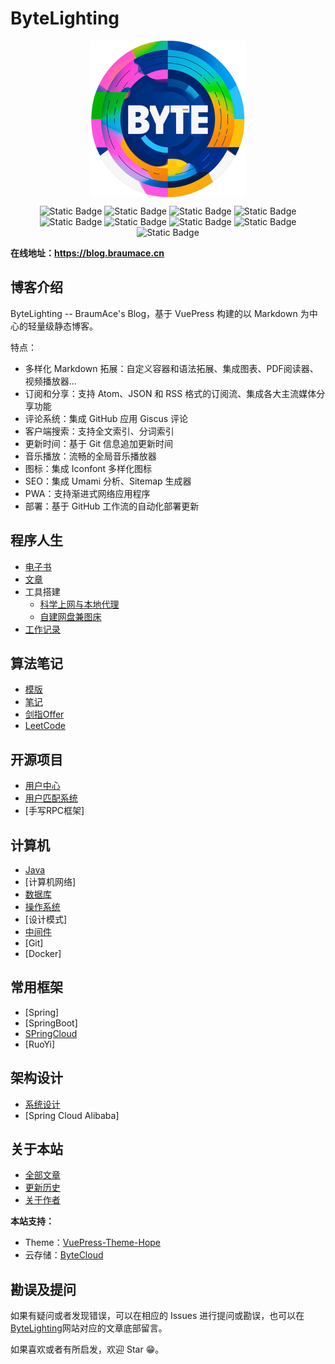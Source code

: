 # ByteLighting

<p align="center">
	<img src="./doc/ByteLighting.png" alt="" style="zoom:50%;" align="center" />
</p>
<p align="center">
    <img alt="Static Badge" src="https://img.shields.io/badge/license-MIT-green">
    <img alt="Static Badge" src="https://img.shields.io/badge/Vue-3.4.35-%232980b9">
    <img alt="Static Badge" src="https://img.shields.io/badge/VuePress-2.0.0--rc.14-%232980b9">
    <img alt="Static Badge" src="https://img.shields.io/badge/VuePress--Theme--Hope-2.0.0--rc.52-%232980b9">
    <img alt="Static Badge" src="https://img.shields.io/badge/VuePress--Plugin--Search--Pro-2.0.0--rc.52-%232980b9">
    <img alt="Static Badge" src="https://img.shields.io/badge/%40VuePress-2.0.0--rc.39-%232980b9">
    <img alt="Static Badge" src="https://img.shields.io/badge/Aplayer-1.10.1-%232980b9">
    <img alt="Static Badge" src="https://img.shields.io/badge/Axios-1.7.3-%232980b9">
    <img alt="Static Badge" src="https://img.shields.io/badge/Katex-0.16.11-%232980b9">
</p>

**在线地址：https://blog.braumace.cn**

## 博客介绍

ByteLighting -- BraumAce's Blog，基于 VuePress 构建的以 Markdown 为中心的轻量级静态博客。

特点：
- 多样化 Markdown 拓展：自定义容器和语法拓展、集成图表、PDF阅读器、视频播放器...
- 订阅和分享：支持 Atom、JSON 和 RSS 格式的订阅流、集成各大主流媒体分享功能
- 评论系统：集成 GitHub 应用 Giscus 评论
- 客户端搜索：支持全文索引、分词索引
- 更新时间：基于 Git 信息追加更新时间
- 音乐播放：流畅的全局音乐播放器
- 图标：集成 Iconfont 多样化图标
- SEO：集成 Umami 分析、Sitemap 生成器
- PWA：支持渐进式网络应用程序
- 部署：基于 GitHub 工作流的自动化部署更新

## 程序人生

- [电子书](https://blog.braumace.cn/ByteLighting/program/book/%E7%94%B5%E5%AD%90%E4%B9%A6.html)
- [文章](https://blog.braumace.cn/ByteLighting/program/article/%E9%98%85%E8%AF%BB%E5%8E%86%E5%8F%B2.html)
- 工具搭建
  - [科学上网与本地代理](https://blog.braumace.cn/ByteLighting/program/tool-build/%E7%A7%91%E5%AD%A6%E4%B8%8A%E7%BD%91%E4%B8%8E%E6%9C%AC%E5%9C%B0%E4%BB%A3%E7%90%86.html)
  - [自建网盘兼图床](https://blog.braumace.cn/ByteLighting/program/tool-build/%E8%87%AA%E5%BB%BA%E7%BD%91%E7%9B%98%E5%85%BC%E5%9B%BE%E5%BA%8A.html)
- [工作记录](https://blog.braumace.cn/ByteLighting/program/sundry/work-note/)

## 算法笔记

- [模版](https://blog.braumace.cn/ByteLighting/algorithm/template/)
- [笔记](https://blog.braumace.cn/ByteLighting/algorithm/note/)
- [剑指Offer](https://blog.braumace.cn/ByteLighting/algorithm/for-offer/)
- [LeetCode](https://blog.braumace.cn/ByteLighting/algorithm/leetcode/)

## 开源项目

- [用户中心](https://blog.braumace.cn/ByteLighting/open-source-project/user-center/)
- [用户匹配系统](https://blog.braumace.cn/ByteLighting/open-source-project/user-match/)
- [手写RPC框架]

## 计算机

- [Java](https://blog.braumace.cn/ByteLighting/computer/language/java/)
- [计算机网络]
- [数据库](https://blog.braumace.cn/ByteLighting/computer/database/)
- [操作系统](https://blog.braumace.cn/ByteLighting/computer/operating-system/)
- [设计模式]
- [中间件](https://blog.braumace.cn/ByteLighting/computer/middleware/)
- [Git]
- [Docker]

## 常用框架

- [Spring]
- [SpringBoot]
- [SPringCloud](https://blog.braumace.cn/ByteLighting/framework/spring-cloud/)
- [RuoYi]

## 架构设计

- [系统设计](https://blog.braumace.cn/ByteLighting/architecture/system-design/)
- [Spring Cloud Alibaba]

## 关于本站

- [全部文章](https://blog.braumace.cn/ByteLighting/article/)
- [更新历史](https://blog.braumace.cn/ByteLighting/timeline/)
- [关于作者](https://blog.braumace.cn/ByteLighting/intro.html)

**本站支持：**
- Theme：[VuePress-Theme-Hope](https://theme-hope.vuejs.press/)
- 云存储：[ByteCloud](https://cloud.braumace.cn/)

## 勘误及提问

如果有疑问或者发现错误，可以在相应的 Issues 进行提问或勘误，也可以在 [ByteLighting](https://blog.braumace.cn)网站对应的文章底部留言。

如果喜欢或者有所启发，欢迎 Star 😁。

